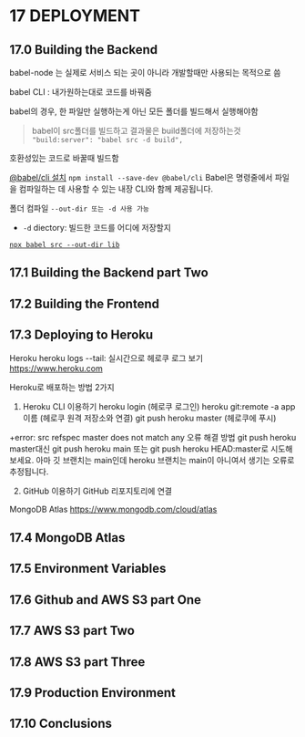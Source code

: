 # 17 DEPLOYMENT

## 17.0 Building the Backend

babel-node 는 실제로 서비스 되는 곳이 아니라 개발할때만 사용되는 목적으로 씀

babel CLI : 내가원하는대로 코드를 바꿔줌

babel의 경우, 한 파일만 실행하는게 아닌 모든 폴더를 빌드해서 실행해야함

> babel이 src폴더를 빌드하고 결과물은 build폴더에 저장하는것
> `"build:server": "babel src -d build",`

호환성있는 코드로 바꿀때 빌드함

[@babel/cli 설치](https://babeljs.io/docs/en/babel-cli)
`npm install --save-dev @babel/cli`
Babel은 명령줄에서 파일을 컴파일하는 데 사용할 수 있는 내장 CLI와 함께 제공됩니다.

폴더 컴파일
`--out-dir 또는 -d 사용 가능`

- `-d` diectory: 빌드한 코드를 어디에 저장할지

[`npx babel src --out-dir lib`](https://babeljs.io/docs/en/babel-cli#compile-directories)

## 17.1 Building the Backend part Two

## 17.2 Building the Frontend

## 17.3 Deploying to Heroku

Heroku
heroku logs --tail: 실시간으로 헤로쿠 로그 보기
https://www.heroku.com

Heroku로 배포하는 방법 2가지

1. Heroku CLI 이용하기
   heroku login (헤로쿠 로그인)
   heroku git:remote -a app이름 (헤로쿠 원격 저장소와 연결)
   git push heroku master (헤로쿠에 푸시)

+error: src refspec master does not match any 오류 해결 방법
git push heroku master대신 git push heroku main 또는
git push heroku HEAD:master로 시도해보세요.
아마 깃 브랜치는 main인데 heroku 브랜치는 main이 아니여서 생기는 오류로 추정됩니다.

2. GitHub 이용하기
   GitHub 리포지토리에 연결

MongoDB Atlas
https://www.mongodb.com/cloud/atlas

## 17.4 MongoDB Atlas

## 17.5 Environment Variables

## 17.6 Github and AWS S3 part One

## 17.7 AWS S3 part Two

## 17.8 AWS S3 part Three

## 17.9 Production Environment

## 17.10 Conclusions

